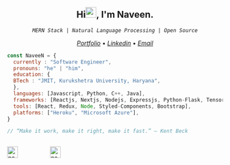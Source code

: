 <h2 align="center">Hi<img src="https://media.giphy.com/media/hvRJCLFzcasrR4ia7z/giphy.gif" width="25px" height="25px">, I'm Naveen.
</h2>


<p align="center"><code><em>MERN Stack | Natural Language Processing | Open Source</em></code></p>


<p align="center">
  <a href="https://naveen8801.github.io/portfolio/"><em>Portfolio</em></a> •
  <a href="https://www.linkedin.com/in/naveen-kumar-6777881ab/"><em>Linkedin</em></a> •
<!--   <a href="https://twitter.com/naveen_8801"><em>Twitter</em></a> • -->
  <a href="mailto:naveensharma10d@gmail.com"><em>Email</em></a>
</p>


```javascript
const NaveeN = {
  currently : "Software Engineer",
  pronouns: "he" | "him",
  education: {
  BTech : "JMIT, Kurukshetra University, Haryana",
  },
  languages: [Javascript, Python, C++, Java],
  frameworks: [Reactjs, Nextjs, Nodejs, Expressjs, Python-Flask, Tensorflow],
  tools: [React, Redux, Node, Styled-Components, Bootstrap],
  platforms: ["Heroku", "Microsoft Azure"],
}

// “Make it work, make it right, make it fast.” – Kent Beck

```
<div style="display: flex; flex-direction : row;">
  <p><img src="https://github-readme-stats.vercel.app/api?username=naveen8801&count_private=true&show_icons=true&theme=tokyonight" alt="naveen8801" width="50%" /></p>
  <p><img src="https://github-readme-streak-stats.herokuapp.com/?user=naveen8801&theme=dark" alt="naveen8801" width="50%" /></p>
</div>




